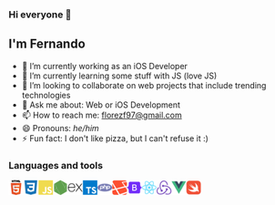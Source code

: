 ### Hi everyone 👋

## I'm Fernando

- 🔭 I’m currently working as an iOS Developer
- 🌱 I’m currently learning some stuff with JS (love JS)
- 👯 I’m looking to collaborate on web projects that include trending technologies
- 💬 Ask me about: Web or iOS Development
- 📫 How to reach me: florezf97@gmail.com
- 😄 Pronouns: *he/him*
- ⚡ Fun fact: I don't like pizza, but I can't refuse it :)

### Languages and tools

<img align="left" alt="HTML5" width="26px" src="https://raw.githubusercontent.com/github/explore/80688e429a7d4ef2fca1e82350fe8e3517d3494d/topics/html/html.png" />
<img align="left" alt="CSS3" width="26px" src="https://raw.githubusercontent.com/devicons/devicon/master/icons/css3/css3-plain.svg" />
<img align="left" alt="Javascript" width="26px" src="https://raw.githubusercontent.com/devicons/devicon/master/icons/javascript/javascript-plain.svg" />
<img align="left" alt="NodeJS" width="26px" src="https://raw.githubusercontent.com/devicons/devicon/master/icons/nodejs/nodejs-plain.svg" />
<img align="left" alt="Express" width="26px" src="https://raw.githubusercontent.com/devicons/devicon/master/icons/express/express-original.svg" />
<img align="left" alt="Typescript" width="26px" src="https://raw.githubusercontent.com/devicons/devicon/master/icons/typescript/typescript-plain.svg" />
<img align="left" alt="PHP" width="26px" src="https://raw.githubusercontent.com/devicons/devicon/master/icons/php/php-plain.svg" />
<img align="left" alt="Laravel" width="26px" src="https://raw.githubusercontent.com/devicons/devicon/master/icons/laravel/laravel-plain.svg" />
<img align="left" alt="Bootstrap" width="26px" src="https://raw.githubusercontent.com/devicons/devicon/master/icons/bootstrap/bootstrap-plain.svg" />
<img align="left" alt="React" width="26px" src="https://raw.githubusercontent.com/devicons/devicon/master/icons/react/react-original.svg" />
<img align="left" alt="Redux" width="26px" src="https://raw.githubusercontent.com/devicons/devicon/master/icons/redux/redux-original.svg" />
<img align="left" alt="VueJS" width="26px" src="https://raw.githubusercontent.com/devicons/devicon/master/icons/vuejs/vuejs-original.svg" />
<img align="left" alt="Swift" width="26px" src="https://raw.githubusercontent.com/devicons/devicon/master/icons/swift/swift-original.svg" />

